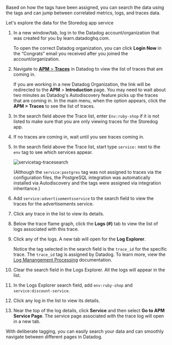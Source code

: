 Based on how the tags have been assigned, you can search the data using the tags and can jump between correlated metrics, logs, and traces data.

Let's explore the data for the Storedog app service

1. In a new window/tab, log in to the Datadog account/organization that was created for you by learn.datadoghq.com. <p> To open the correct Datadog organization, you can click **Login Now** in the “Congrats” email you received after you joined the account/organization.

2. Navigate to <a href="https://app.datadoghq.com/apm/traces" target="_datadog">**APM** > **Traces**</a> in Datadog to view the list of traces that are coming in. <p> If you are working in a new Datadog Organization, the link will be redirected to the **APM** > **Introduction** page. You may need to wait about two minutes as Datadog's Autodiscovery feature picks up the traces that are coming in. In the main menu, when the option appears, click the **APM > Traces** to see the list of traces.

3. In the search field above the Trace list, enter `Env:ruby-shop` if it is not listed to make sure that you are only viewing traces for the Storedog app.

4. If no traces are coming in, wait until you see traces coming in.

5. In the search field above the Trace list, start type `service:` next to the `env` tag to see which services appear. <p>![servicetag-tracesearch](apptagging/assets/servicetag-tracesearch.png) <p>(Although the `service:postgres` tag was not assigned to traces via the configuration files, the PostgreSQL integration was automatically installed via Autodiscovery and the tags were assigned via integration inheritance.)

6. Add `service:advertisementsservice` to the search field to view the traces for the advertisements service.

7. Click any trace in the list to view its details. 

8. Below the trace flame graph, click the **Logs (#)** tab to view the list of logs associated with this trace. 

9. Click any of the logs. A new tab will open for the **Log Explorer**. <p>Notice the tag selected in the search field is the `trace_id` for the specific trace. The `trace_id` tag is assigned by Datadog. To learn more, view the <a href="https://docs.datadoghq.com/logs/processing/#trace-id-attribute" target="_blank">Log Manangement Processing</a> documentation. 

10. Clear the search field in the Logs Explorer. All the logs will appear in the list.

11. In the Logs Explorer search field, add `env:ruby-shop` and `service:discount-service`.

12. Click any log in the list to view its details.

13. Near the top of the log details, click **Service** and then select **Go to APM Service Page**. The service page associated with the trace log will open in a new tab.

With deliberate tagging, you can easily search your data and can smoothly navigate between different pages in Datadog.